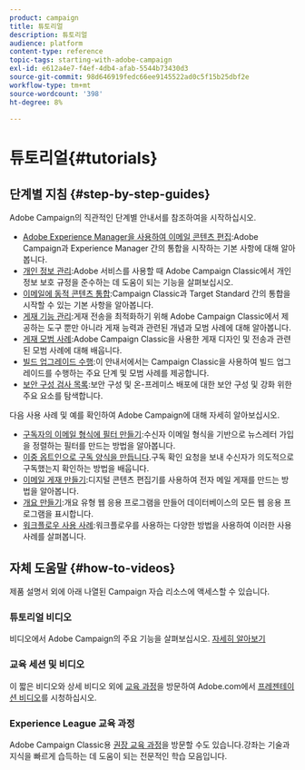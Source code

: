 ```yaml
---
product: campaign
title: 튜토리얼
description: 튜토리얼
audience: platform
content-type: reference
topic-tags: starting-with-adobe-campaign
exl-id: e612a4e7-f4ef-4db4-afab-5544b73430d3
source-git-commit: 98d646919fedc66ee9145522ad0c5f15b25dbf2e
workflow-type: tm+mt
source-wordcount: '398'
ht-degree: 8%

---
```


# 튜토리얼{#tutorials}

## 단계별 지침 {#step-by-step-guides}

Adobe Campaign의 직관적인 단계별 안내서를 참조하여을 시작하십시오.

* [Adobe Experience Manager을 사용하여 이메일 콘텐츠 편집](https://helpx.adobe.com/campaign/kb/acc-aem.html):Adobe Campaign과 Experience Manager 간의 통합을 시작하는 기본 사항에 대해 알아봅니다.
* [개인 정보 관리](https://helpx.adobe.com/kr/campaign/kb/acc-privacy.html):Adobe 서비스를 사용할 때 Adobe Campaign Classic에서 개인 정보 보호 규정을 준수하는 데 도움이 되는 기능을 살펴보십시오.
* [이메일에 동적 콘텐츠 통합](https://docs.adobe.com/content/help/en/campaign-classic/using/integrating-with-adobe-experience-cloud/adobe-target/inserting-a-dynamic-image.html):Campaign Classic과 Target Standard 간의 통합을 시작할 수 있는 기본 사항을 알아봅니다.
* [게재 기능 관리](../../delivery/using/about-deliverability.md):게재 전송을 최적화하기 위해 Adobe Campaign Classic에서 제공하는 도구 뿐만 아니라 게재 능력과 관련된 개념과 모범 사례에 대해 알아봅니다.
* [게재 모범 사례](../../delivery/using/delivery-best-practices.md):Adobe Campaign Classic을 사용한 게재 디자인 및 전송과 관련된 모범 사례에 대해 배웁니다.
* [빌드 업그레이드 수행](https://helpx.adobe.com/campaign/kb/acc-build-upgrade.html):이 안내서에서는 Campaign Classic을 사용하여 빌드 업그레이드를 수행하는 주요 단계 및 모범 사례를 제공합니다.
* [보안 구성 검사 목록](https://helpx.adobe.com/kr/campaign/kb/acc-security.html):보안 구성 및 온-프레미스 배포에 대한 보안 구성 및 강화 위한 주요 요소를 탐색합니다.

다음 사용 사례 및 예를 확인하여 Adobe Campaign에 대해 자세히 알아보십시오.

* [구독자의 이메일 형식에 필터 만들기](../../platform/using/use-case.md#creating-a-filter-on-the-email-format-of-subscribers):수신자 이메일 형식을 기반으로 뉴스레터 가입을 정렬하는 필터를 만드는 방법을 알아봅니다.
* [이중 옵트인으로 구독 양식을 만듭니다](../../web/using/use-cases--web-forms.md#create-a-subscription--form-with-double-opt-in).구독 확인 요청을 보내 수신자가 의도적으로 구독했는지 확인하는 방법을 배웁니다.
* [이메일 게재 만들기](../../web/using/use-case--creating-an-email-delivery.md):디지털 콘텐츠 편집기를 사용하여 전자 메일 게재를 만드는 방법을 알아봅니다.
* [개요 만들기](../../web/using/use-cases--creating-overviews.md):개요 유형 웹 응용 프로그램을 만들어 데이터베이스의 모든 웹 응용 프로그램을 표시합니다.
* [워크플로우 사용 사례](../../workflow/using/about-workflow-use-cases.md):워크플로우를 사용하는 다양한 방법을 사용하여 이러한 사용 사례를 살펴봅니다.

## 자체 도움말 {#how-to-videos}

제품 설명서 외에 아래 나열된 Campaign 자습 리소스에 액세스할 수 있습니다.

### 튜토리얼 비디오

비디오에서 Adobe Campaign의 주요 기능을 살펴보십시오. [자세히 알아보기](https://docs.adobe.com/content/help/ko-KR/campaign-classic-learn/tutorials/overview.html)

### 교육 세션 및 비디오

이 짧은 비디오와 상세 비디오 외에 [교육 과정](https://learning.adobe.com/catalog.html)을 방문하여 Adobe.com에서 [프레젠테이션 비디오](https://www.adobe.com/training/video.html)를 시청하십시오.

### Experience League 교육 과정

Adobe Campaign Classic용 [권장 교육 과정](https://experienceleague.adobe.com/?lang=en#dashboard/learning)을 방문할 수도 있습니다.강좌는 기술과 지식을 빠르게 습득하는 데 도움이 되는 전문적인 학습 모음입니다.
